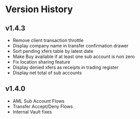 # Version History


## v1.4.3
- Remove client transaction throttle
- Display company name in transfer confirmation drawer
- Sort pending xfers table by latest date
- Make Buy available if at least one sub account is non zero
- Fix location sharing feature
- Display denied xfers as receipts in trading register
- Display net total of sub accounts

## v1.4.0
- AML Sub Account Flows
- Transfer Accept/Deny Flows
- Internal Vault fixes
